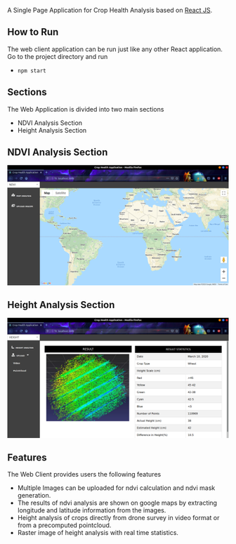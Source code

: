 A Single Page Application for Crop Health Analysis based on [React JS](https://reactjs.org/).

## How to Run
The web client application can be run just like any other React application. Go to the project directory and run
+ `npm start`

## Sections
The Web Application is divided into two main sections
+ NDVI Analysis Section
+ Height Analysis Section

## NDVI Analysis Section

![Ndvi component](./ndvi.png)

## Height Analysis Section

![Height component](./height.png)

## Features
The Web Client provides users the following features
+ Multiple Images can be uploaded for ndvi calculation and ndvi mask generation.
+ The results of ndvi analysis are shown on google maps by extracting longitude and latitude information from the images.
+ Height analysis of crops directly from drone survey in video format or from a precomputed pointcloud.
+ Raster image of height analysis with real time statistics.
